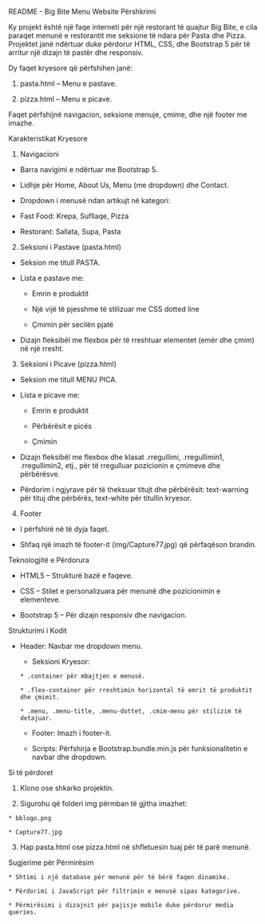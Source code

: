 README - Big Bite Menu Website
Përshkrimi

Ky projekt është një faqe interneti për një restorant të quajtur Big Bite, e cila paraqet menunë e restorantit me seksione të ndara për Pasta dhe Pizza. Projektet janë ndërtuar duke përdorur HTML, CSS, dhe Bootstrap 5 për të arritur një dizajn të pastër dhe responsiv.

Dy faqet kryesore që përfshihen janë:

1. pasta.html – Menu e pastave.

2. pizza.html – Menu e picave.

Faqet përfshijnë navigacion, seksione menuje, çmime, dhe një footer me imazhe.

Karakteristikat Kryesore
1. Navigacioni

 * Barra navigimi e ndërtuar me Bootstrap 5.

 * Lidhje për Home, About Us, Menu (me dropdown) dhe Contact.

 * Dropdown i menusë ndan artikujt në kategori:

 * Fast Food: Krepa, Sufllaqe, Pizza

 * Restorant: Sallata, Supa, Pasta

2. Seksioni i Pastave (pasta.html)

 * Seksion me titull PASTA.

 * Lista e pastave me:

    * Emrin e produktit

    * Një vijë të pjesshme të stilizuar me CSS dotted line

    * Çmimin për secilën pjatë

* Dizajn fleksibël me flexbox për të rreshtuar elementet (emër dhe çmim) në një rresht.

3. Seksioni i Picave (pizza.html)

  * Seksion me titull MENU PICA.

  * Lista e picave me:

      * Emrin e produktit

      * Përbërësit e picës

      * Çmimin

* Dizajn fleksibël me flexbox dhe klasat .rregullimi, .rregullimin1, .rregullimin2, etj.,
  për të rregulluar pozicionin e çmimeve dhe përbërësve.

* Përdorim i ngjyrave për të theksuar titujt dhe përbërësit: text-warning për tituj dhe përbërës, text-white për titullin kryesor.

4. Footer

  * I përfshirë në të dyja faqet.

  * Shfaq një imazh të footer-it (img/Capture77.jpg) që përfaqëson brandin.

Teknologjitë e Përdorura

   * HTML5 – Strukturë bazë e faqeve.

   * CSS – Stilet e personalizuara për menunë dhe pozicionimin e elementeve.

   * Bootstrap 5 – Për dizajn responsiv dhe navigacion.

Strukturimi i Kodit

* Header: Navbar me dropdown menu.

     * Seksioni Kryesor:

      * .container për mbajtjen e menusë.

      * .flex-container për rreshtimin horizontal të emrit të produktit dhe çmimit.

      * .menu, .menu-title, .menu-dottet, .cmim-menu për stilizim të detajuar.

    * Footer: Imazh i footer-it.

   * Scripts: Përfshirja e Bootstrap.bundle.min.js për funksionalitetin e navbar dhe dropdown.

Si të përdoret

  1. Klono ose shkarko projektin.

  2. Sigurohu që folderi img përmban të gjitha imazhet:

    * bblogo.png

    * Capture77.jpg

 3. Hap pasta.html ose pizza.html në shfletuesin tuaj për të parë menunë.

Sugjerime për Përmirësim

    * Shtimi i një database për menunë për të bërë faqen dinamike.

    * Përdorimi i JavaScript për filtrimin e menusë sipas kategorive.

    * Përmirësimi i dizajnit për pajisje mobile duke përdorur media queries.
